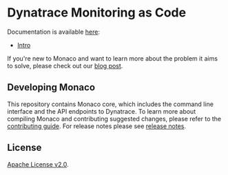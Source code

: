 # Dynatrace Monitoring as Code

Documentation is available [here](https://dynatrace-oss.github.io/dynatrace-monitoring-as-code/):
  - [Intro](https://dynatrace-oss.github.io/dynatrace-monitoring-as-code/)

If you're new to Monaco and want to learn more about the problem it aims to solve, please check out our [blog post](https://www.dynatrace.com/news/blog/).

Developing Monaco
--------------------

This repository contains Monaco core, which includes the command line interface and the API endpoints to Dynatrace.
To learn more about compiling Monaco and contributing suggested changes, please refer to the [contributing guide](./CONTRIBUTING.md).
For release notes please see [release notes](./RELEASE_NOTES.md).

## License
[Apache License v2.0](https://github.com/dynatrace-oss/dynatrace-monitoring-as-code/blob/main/LICENSE).
